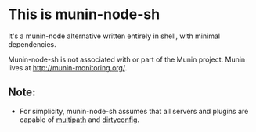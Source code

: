 # This is munin-node-sh
It's a munin-node alternative written entirely in shell, with minimal dependencies.

Munin-node-sh is not associated with or part of the Munin project.  Munin lives at http://munin-monitoring.org/.

## Note:

* For simplicity, munin-node-sh assumes that all servers and plugins are capable of [multipath](http://munin.readthedocs.org/en/latest/plugin/protocol-multigraph.html) and [dirtyconfig](http://munin.readthedocs.org/en/latest/plugin/protocol-dirtyconfig.html).

